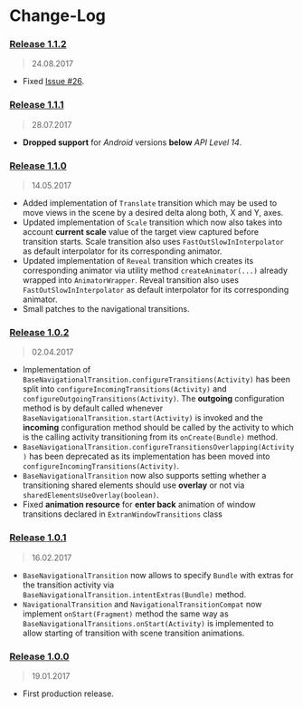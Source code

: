 Change-Log
===============

### [Release 1.1.2](https://github.com/universum-studios/android_transitions/releases/tag/1.1.2) ###
> 24.08.2017

- Fixed [Issue #26](https://github.com/universum-studios/android_transitions/issues/26).

### [Release 1.1.1](https://github.com/universum-studios/android_transitions/releases/tag/1.1.1) ###
> 28.07.2017

- **Dropped support** for _Android_ versions **below** _API Level 14_.

### [Release 1.1.0](https://github.com/universum-studios/android_transitions/releases/tag/1.1.0) ###
> 14.05.2017

- Added implementation of `Translate` transition which may be used to move views in the scene by
  a desired delta along both, X and Y, axes.
- Updated implementation of `Scale` transition which now also takes into account **current scale**
  value of the target view captured before transition starts. Scale transition also uses
  `FastOutSlowInInterpolator` as default interpolator for its corresponding animator.
- Updated implementation of `Reveal` transition which creates its corresponding animator via utility
  method `createAnimator(...)` already wrapped into `AnimatorWrapper`. Reveal transition also uses
  `FastOutSlowInInterpolator` as default interpolator for its corresponding animator.
- Small patches to the navigational transitions.

### [Release 1.0.2](https://github.com/universum-studios/android_transitions/releases/tag/1.0.2) ###
> 02.04.2017

- Implementation of `BaseNavigationalTransition.configureTransitions(Activity)` has been split into
  `configureIncomingTransitions(Activity)` and `configureOutgoingTransitions(Activity)`. The **outgoing**
  configuration method is by default called whenever `BaseNavigationalTransition.start(Activity)` is 
  invoked and the **incoming** configuration method should be called by the activity to which is the
  calling activity transitioning from its `onCreate(Bundle)` method.
- `BaseNavigationalTransition.configureTransitionsOverlapping(Activity)` has been deprecated as its
  implementation has been moved into `configureIncomingTransitions(Activity)`.
- `BaseNavigationalTransition` now also supports setting whether a transitioning shared elements should
  use **overlay** or not via `sharedElementsUseOverlay(boolean)`.
- Fixed **animation resource** for **enter back** animation of window transitions declared in 
  `ExtranWindowTransitions` class

### [Release 1.0.1](https://github.com/universum-studios/android_transitions/releases/tag/1.0.1) ###
> 16.02.2017

- `BaseNavigationalTransition` now allows to specify `Bundle` with extras for the transition activity
  via `BaseNavigationalTransition.intentExtras(Bundle)` method.
- `NavigationalTransition` and `NavigationalTransitionCompat` now implement `onStart(Fragment)` method
  the same way as `BaseNavigationalTransitions.onStart(Activity)` is implemented to allow starting
  of transition with scene transition animations.

### [Release 1.0.0](https://github.com/universum-studios/android_transitions/releases/tag/1.0.0) ###
> 19.01.2017

- First production release.